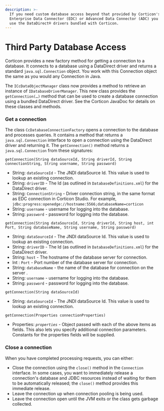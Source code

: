 ```yaml
---
description: >-
  If you need custom database access beyond that provided by Corticon's
  Enterprise Data Connector (EDC) or Advanced Data Connector (ADC) you can now
  use the DataDirect® drivers bundled with Corticon.
---
```


# Third Party Database Access

Corticon provides a new factory method for getting a connection to a database. It connects to a database using a DataDirect driver and returns a standard `java.sql.Connection` object. You work with this Connection object the same as you would any Connection in Java.

The `ICcDataObjectManager` class now provides a method to retrieve an instance of `IDatabaseDriverManager`. This new class provides the `getConnection(…)` method that can be used to create a database connection using a bundled DataDirect driver. See the Corticon JavaDoc for details on these classes and methods.

### Get a connection <a href="#d1500e75" id="d1500e75"></a>

The class `CcDatabaseConnectionFactory` opens a connection to the database and processes queries. It contains a method that returns a `java.sql.Connection` interface to open a connection using the DataDirect driver and returning it. The `getConnection()` method returns a `java.sql.Connection` from these signatures:

```
getConnection(String dataSourceId, String driverId, String connectionString, String username, String password)
```

* String: `dataSourceId` - The JNDI dataSource Id. This value is used to lookup an existing connection.
* String: `driverID` - The Id (as outlined in `DatabaseDefinitions.xml`) for the DataDirect driver.
* String: `ConnectionString` - Driver connection string, in the same format as EDC connection in Corticon Studio. For example, `jdbc:progress:openedge://hostname:5566;databaseName=corticon`
* String: `username` - username for logging into the database.
* &#x20;String: `password` - password for logging into the database.

```
getConnection(String dataSourceId, String driverId, String host, int Port, String databaseName, String username, String password)
```

* String: `dataSourceId` - The JNDI dataSource Id. This value is used to lookup an existing connection.
* String: `driverID` - The Id (as outlined in `DatabaseDefinitions.xml`) for the DataDirect driver.
* String: `host` - The hostname of the database server for connection.
* Int : `Port` - Port number of the database server for connection.
* String: `databaseName` - the name of the database for connection on the server .
* String: `username` - username for logging into the database.
* String: `password` - password for logging into the database.

```
getConnection(String dataSourceId)
```

* String: `dataSourceId` - The JNDI dataSource Id. This value is used to lookup an existing connection.

```
getConnection(Properties connectionProperties)
```

* &#x20;Properties: _`properties`_ - Object passed with each of the above items as fields. This also lets you specify additional connection parameters. Constants for the properties fields will be supplied.

### Close a connection <a href="#d1500e215" id="d1500e215"></a>

When you have completed processing requests, you can either:

* Close the connection using the `close()` method in the `Connection` interface. In some cases, you want to immediately release a connection's database and JDBC resources instead of waiting for them to be automatically released; the `close()` method provides this immediate release.
* Leave the connection up when connection pooling is being used.
* Leave the connection open until the JVM exits or the class gets garbage collected.

